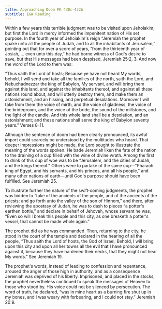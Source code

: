 ```yaml
---
title: Approaching Doom PK 430c-432b
subtitle: EGW Reading
---
```


Within a few years this terrible judgment was to be visited upon Jehoiakim; but first the Lord in mercy informed the impenitent nation of His set purpose. In the fourth year of Jehoiakim's reign “Jeremiah the prophet spake unto all the people of Judah, and to all the inhabitants of Jerusalem,” pointing out that for over a score of years, “from the thirteenth year of Josiah, ... even unto this day,” he had borne witness of God's desire to save, but that His messages had been despised. Jeremiah 25:2, 3. And now the word of the Lord to them was:

“Thus saith the Lord of hosts; Because ye have not heard My words, behold, I will send and take all the families of the north, saith the Lord, and Nebuchadnezzar the king of Babylon, My servant, and will bring them against this land, and against the inhabitants thereof, and against all these nations round about, and will utterly destroy them, and make them an astonishment, and an hissing, and perpetual desolations. Moreover I will take from them the voice of mirth, and the voice of gladness, the voice of the bridegroom, and the voice of the bride, the sound of the millstones, and the light of the candle. And this whole land shall be a desolation, and an astonishment; and these nations shall serve the king of Babylon seventy years.” Verses 8-11.

Although the sentence of doom had been clearly pronounced, its awful import could scarcely be understood by the multitudes who heard. That deeper impressions might be made, the Lord sought to illustrate the meaning of the words spoken. He bade Jeremiah liken the fate of the nation to the draining of a cup filled with the wine of divine wrath. Among the first to drink of this cup of woe was to be “Jerusalem, and the cities of Judah, and the kings thereof.” Others were to partake of the same cup—“Pharaoh king of Egypt, and his servants, and his princes, and all his people,” and many other nations of earth—until God's purpose should have been fulfilled. See Jeremiah 25.

To illustrate further the nature of the swift-coming judgments, the prophet was bidden to “take of the ancients of the people, and of the ancients of the priests; and go forth unto the valley of the son of Hinnom,” and there, after reviewing the apostasy of Judah, he was to dash to pieces “a potter's earthen bottle,” and declare in behalf of Jehovah, whose servant he was, “Even so will I break this people and this city, as one breaketh a potter's vessel, that cannot be made whole again.”

The prophet did as he was commanded. Then, returning to the city, he stood in the court of the temple and declared in the hearing of all the people, “Thus saith the Lord of hosts, the God of Israel; Behold, I will bring upon this city and upon all her towns all the evil that I have pronounced against it, because they have hardened their necks, that they might not hear My words.” See Jeremiah 19.

The prophet's words, instead of leading to confession and repentance, aroused the anger of those high in authority, and as a consequence Jeremiah was deprived of his liberty. Imprisoned, and placed in the stocks, the prophet nevertheless continued to speak the messages of Heaven to those who stood by. His voice could not be silenced by persecution. The word of truth, he declared, “was in mine heart as a burning fire shut up in my bones, and I was weary with forbearing, and I could not stay.” Jeremiah 20:9.